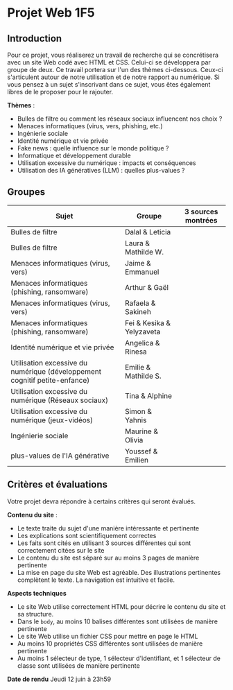 # Projet Web 1F5

## Introduction
Pour ce projet, vous réaliserez un travail de recherche qui se concrétisera avec un site Web codé avec HTML et CSS. Celui-ci se développera par groupe de deux. Ce travail portera sur l'un des thèmes ci-dessous. Ceux-ci s'articulent autour de notre utilisation et de notre rapport au numérique. Si vous pensez à un sujet s'inscrivant dans ce sujet, vous êtes également libres de le proposer pour le rajouter.

**Thèmes** : 
- Bulles de filtre ou comment les réseaux sociaux influencent nos choix ?
- Menaces informatiques (virus, vers, phishing, etc.)
- Ingénierie sociale
- Identité numérique et vie privée
- Fake news : quelle influence sur le monde politique ?
- Informatique et développement durable
- Utilisation excessive du numérique : impacts et conséquences
- Utilisation des IA génératives (LLM) : quelles plus-values ?

## Groupes
| Sujet              | Groupe       |3 sources montrées
|--------------------|--------------|-------------------|
| Bulles de filtre           | Dalal & Leticia     | |
| Bulles de filtre            | Laura & Mathilde W.     | |
| Menaces informatiques (virus, vers)            | Jaime & Emmanuel     | |
| Menaces informatiques (phishing, ransomware)            | Arthur & Gaël     | |
| Menaces informatiques (virus, vers)            | Rafaela & Sakineh     | |
| Menaces informatiques (phishing, ransomware)            | Fei & Kesika & Yelyzaveta     | |
| Identité numérique et vie privée            | Angelica & Rinesa    | |
| Utilisation excessive du numérique (développement cognitif petite-enfance)            | Emilie & Mathilde S.     | |
| Utilisation excessive du numérique (Réseaux sociaux)            | Tina & Alphine     | |
| Utilisation excessive du numérique (jeux-vidéos)           | Simon & Yahnis     | |
| Ingénierie sociale           | Maurine & Olivia     | |
| plus-values de l'IA générative           | Youssef & Emilien     | |

## Critères et évaluations
Votre projet devra répondre à certains critères qui seront évalués.

**Contenu du site** :
- Le texte traite du sujet d'une manière intéressante et pertinente
- Les explications sont scientifiquement correctes
- Les faits sont cités en utilisant 3 sources différentes qui sont correctement citées sur le site
- Le contenu du site est séparé sur au moins 3 pages de manière pertinente
- La mise en page du site Web est agréable. Des illustrations pertinentes complètent le texte. La navigation est intuitive et facile.

**Aspects techniques**
- Le site Web utilise correctement HTML pour décrire le contenu du site et sa structure.
- Dans le `body`, au moins 10 balises différentes sont utilisées de manière pertinente
- Le site Web utilise un fichier CSS pour mettre en page le HTML
- Au moins 10 propriétés CSS différentes sont utilisées de manière pertinente
- Au moins 1 sélecteur de type, 1 sélecteur d'identifiant, et 1 sélecteur de classe sont utilisées de manière pertinente


**Date de rendu**
Jeudi 12 juin à 23h59


